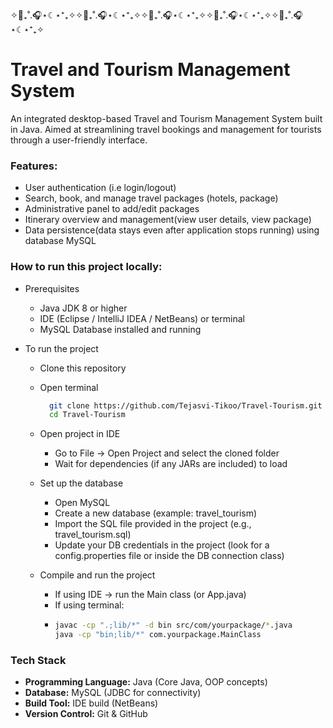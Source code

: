 ✧🧳₊˚.🎧⋆☾⋆⁺₊✧✧🧳₊˚.🎧⋆☾⋆⁺₊✧✧🧳₊˚.🎧⋆☾⋆⁺₊✧✧🧳₊˚.🎧⋆☾⋆⁺₊✧✧🧳₊˚.🎧⋆☾⋆⁺₊✧
# Travel and Tourism Management System

An integrated desktop-based Travel and Tourism Management System built in Java. Aimed at streamlining travel bookings and management for tourists through a user-friendly interface.

### Features:
- User authentication (i.e login/logout)
- Search, book, and manage travel packages (hotels, package)
- Administrative panel to add/edit packages
- Itinerary overview and management(view user details, view package)
- Data persistence(data stays even after application stops running) using database MySQL

### How to run this project locally:
- Prerequisites
  - Java JDK 8 or higher
  - IDE (Eclipse / IntelliJ IDEA / NetBeans) or terminal
  - MySQL Database installed and running

- To run the project
  - Clone this repository
  - Open terminal
     ```bash
       git clone https://github.com/Tejasvi-Tikoo/Travel-Tourism.git
       cd Travel-Tourism
       ```
  - Open project in IDE
    - Go to File → Open Project and select the cloned folder
    - Wait for dependencies (if any JARs are included) to load
  
  - Set up the database
    - Open MySQL
    - Create a new database (example: travel_tourism)
    - Import the SQL file provided in the project (e.g., travel_tourism.sql)
    - Update your DB credentials in the project (look for a config.properties file or inside the DB connection class)
  
  - Compile and run the project
    - If using IDE → run the Main class (or App.java)
    - If using terminal:
    - ```bash
      javac -cp ".;lib/*" -d bin src/com/yourpackage/*.java
      java -cp "bin;lib/*" com.yourpackage.MainClass
        ```

### Tech Stack  

- **Programming Language:** Java (Core Java, OOP concepts) 
- **Database:** MySQL (JDBC for connectivity) 
- **Build Tool:** IDE build (NetBeans)
- **Version Control:** Git & GitHub 
